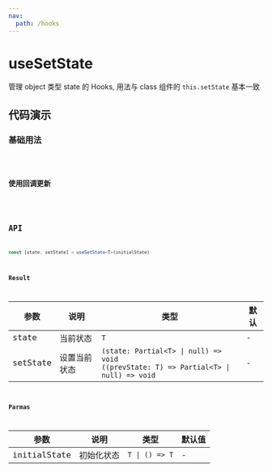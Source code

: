 ```yaml
---
nav:
  path: /hooks
---
```


# useSetState

管理 object 类型 state 的 Hooks, 用法与 class 组件的 `this.setState` 基本一致

## 代码演示

### 基础用法

<code hideActions='["CSB"]' src="./demo/demo1.tsx" />

### 使用回调更新

<code hideActions='["CSB"]' src="./demo/demo2.tsx" />

## API

```typescript
const [state, setState] = useSetState<T>(initialState)
```

### Result

| 参数      | 说明          | 类型          | 默认          |
| ---------| --------------| -------------| -------------|
| state     | 当前状态      | `T`           | -           |
| setState  | 设置当前状态   |  `(state: Partial<T> \| null) => void` <br /> `((prevState: T) => Partial<T> \| null) => void` | -  |

### Parmas

| 参数        | 说明          | 类型        | 默认值        |
| -----------| --------------| -----------| -------------|
| initialState| 初始化状态    | `T \| () => T`| -          |     